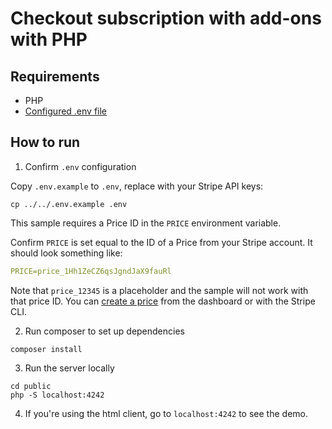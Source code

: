 # Checkout subscription with add-ons with PHP

## Requirements

* PHP
* [Configured .env file](../../README.md)

## How to run

1. Confirm `.env` configuration

Copy `.env.example` to `.env`, replace with your Stripe API keys:

```
cp ../../.env.example .env
```

This sample requires a Price ID in the `PRICE` environment variable.

Confirm `PRICE` is set equal to the ID of a Price from your
Stripe account. It should look something like:

```yml
PRICE=price_1Hh1ZeCZ6qsJgndJaX9fauRl
```

Note that `price_12345` is a placeholder and the sample will not work with that
price ID. You can [create a price](https://stripe.com/docs/api/prices/create)
from the dashboard or with the Stripe CLI.

2. Run composer to set up dependencies

```
composer install
```

3. Run the server locally

```
cd public
php -S localhost:4242
```

4. If you're using the html client, go to `localhost:4242` to see the demo.
